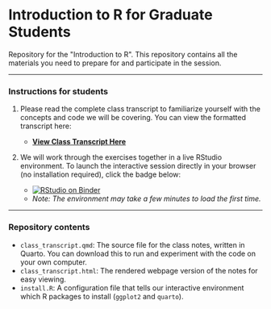 # Introduction to R for Graduate Students

Repository for the "Introduction to R". This repository contains all the materials you need to prepare for and participate in the session.

---

### Instructions for students

1.  Please read the complete class transcript to familiarize yourself with the concepts and code we will be covering. You can view the formatted transcript here:
    * [**View Class Transcript Here**](class_transcript.html)

2.  We will work through the exercises together in a live RStudio environment. To launch the interactive session directly in your browser (no installation required), click the badge below:
    * [![RStudio on Binder](https://mybinder.org/badge_logo.svg)](https://mybinder.org/v2/gh/YourGitHubUsername/YourRepoName/main?urlpath=rstudio)
    * *Note: The environment may take a few minutes to load the first time.*

---

### Repository contents

* `class_transcript.qmd`: The source file for the class notes, written in Quarto. You can download this to run and experiment with the code on your own computer.
* `class_transcript.html`: The rendered webpage version of the notes for easy viewing.
* `install.R`: A configuration file that tells our interactive environment which R packages to install (`ggplot2` and `quarto`).
